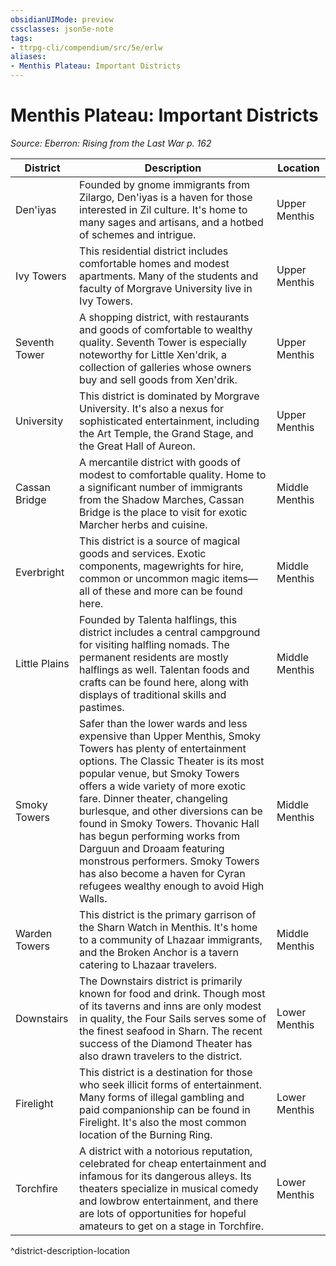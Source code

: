 ```yaml
---
obsidianUIMode: preview
cssclasses: json5e-note
tags:
- ttrpg-cli/compendium/src/5e/erlw
aliases:
- Menthis Plateau: Important Districts
---
```

# Menthis Plateau: Important Districts
*Source: Eberron: Rising from the Last War p. 162* 

| District | Description | Location |
|----------|-------------|----------|
| Den'iyas | Founded by gnome immigrants from Zilargo, Den'iyas is a haven for those interested in Zil culture. It's home to many sages and artisans, and a hotbed of schemes and intrigue. | Upper Menthis |
| Ivy Towers | This residential district includes comfortable homes and modest apartments. Many of the students and faculty of Morgrave University live in Ivy Towers. | Upper Menthis |
| Seventh Tower | A shopping district, with restaurants and goods of comfortable to wealthy quality. Seventh Tower is especially noteworthy for Little Xen'drik, a collection of galleries whose owners buy and sell goods from Xen'drik. | Upper Menthis |
| University | This district is dominated by Morgrave University. It's also a nexus for sophisticated entertainment, including the Art Temple, the Grand Stage, and the Great Hall of Aureon. | Upper Menthis |
| Cassan Bridge | A mercantile district with goods of modest to comfortable quality. Home to a significant number of immigrants from the Shadow Marches, Cassan Bridge is the place to visit for exotic Marcher herbs and cuisine. | Middle Menthis |
| Everbright | This district is a source of magical goods and services. Exotic components, magewrights for hire, common or uncommon magic items—all of these and more can be found here. | Middle Menthis |
| Little Plains | Founded by Talenta halflings, this district includes a central campground for visiting halfling nomads. The permanent residents are mostly halflings as well. Talentan foods and crafts can be found here, along with displays of traditional skills and pastimes. | Middle Menthis |
| Smoky Towers | Safer than the lower wards and less expensive than Upper Menthis, Smoky Towers has plenty of entertainment options. The Classic Theater is its most popular venue, but Smoky Towers offers a wide variety of more exotic fare. Dinner theater, changeling burlesque, and other diversions can be found in Smoky Towers. Thovanic Hall has begun performing works from Darguun and Droaam featuring monstrous performers. Smoky Towers has also become a haven for Cyran refugees wealthy enough to avoid High Walls. | Middle Menthis |
| Warden Towers | This district is the primary garrison of the Sharn Watch in Menthis. It's home to a community of Lhazaar immigrants, and the Broken Anchor is a tavern catering to Lhazaar travelers. | Middle Menthis |
| Downstairs | The Downstairs district is primarily known for food and drink. Though most of its taverns and inns are only modest in quality, the Four Sails serves some of the finest seafood in Sharn. The recent success of the Diamond Theater has also drawn travelers to the district. | Lower Menthis |
| Firelight | This district is a destination for those who seek illicit forms of entertainment. Many forms of illegal gambling and paid companionship can be found in Firelight. It's also the most common location of the Burning Ring. | Lower Menthis |
| Torchfire | A district with a notorious reputation, celebrated for cheap entertainment and infamous for its dangerous alleys. Its theaters specialize in musical comedy and lowbrow entertainment, and there are lots of opportunities for hopeful amateurs to get on a stage in Torchfire. | Lower Menthis |
^district-description-location